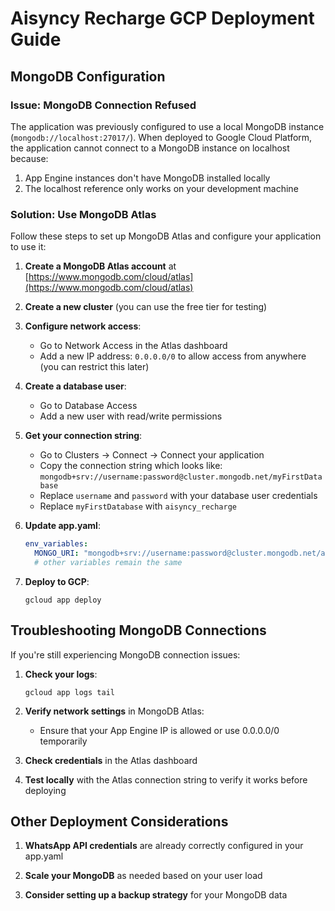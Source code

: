 # Aisyncy Recharge GCP Deployment Guide

## MongoDB Configuration

### Issue: MongoDB Connection Refused 

The application was previously configured to use a local MongoDB instance (`mongodb://localhost:27017/`). When deployed to Google Cloud Platform, the application cannot connect to a MongoDB instance on localhost because:

1. App Engine instances don't have MongoDB installed locally
2. The localhost reference only works on your development machine

### Solution: Use MongoDB Atlas

Follow these steps to set up MongoDB Atlas and configure your application to use it:

1. **Create a MongoDB Atlas account** at [https://www.mongodb.com/cloud/atlas](https://www.mongodb.com/cloud/atlas)

2. **Create a new cluster** (you can use the free tier for testing)

3. **Configure network access**:
   - Go to Network Access in the Atlas dashboard
   - Add a new IP address: `0.0.0.0/0` to allow access from anywhere (you can restrict this later)

4. **Create a database user**:
   - Go to Database Access
   - Add a new user with read/write permissions

5. **Get your connection string**:
   - Go to Clusters → Connect → Connect your application
   - Copy the connection string which looks like: `mongodb+srv://username:password@cluster.mongodb.net/myFirstDatabase`
   - Replace `username` and `password` with your database user credentials
   - Replace `myFirstDatabase` with `aisyncy_recharge`

6. **Update app.yaml**:
   ```yaml
   env_variables:
     MONGO_URI: "mongodb+srv://username:password@cluster.mongodb.net/aisyncy_recharge"
     # other variables remain the same
   ```

7. **Deploy to GCP**:
   ```
   gcloud app deploy
   ```

## Troubleshooting MongoDB Connections

If you're still experiencing MongoDB connection issues:

1. **Check your logs**: 
   ```
   gcloud app logs tail
   ```

2. **Verify network settings** in MongoDB Atlas:
   - Ensure that your App Engine IP is allowed or use 0.0.0.0/0 temporarily

3. **Check credentials** in the Atlas dashboard

4. **Test locally** with the Atlas connection string to verify it works before deploying

## Other Deployment Considerations

1. **WhatsApp API credentials** are already correctly configured in your app.yaml

2. **Scale your MongoDB** as needed based on your user load

3. **Consider setting up a backup strategy** for your MongoDB data 